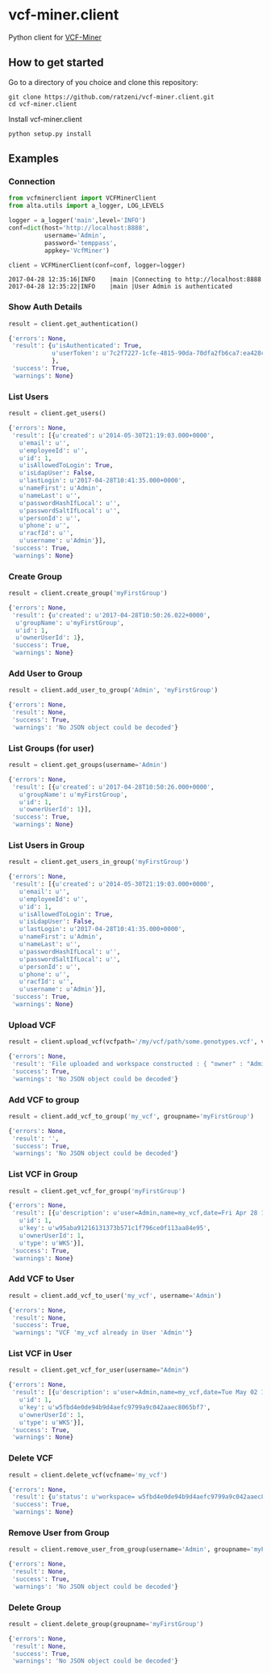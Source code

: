 # vcf-miner.client
Python client for [VCF-Miner](https://github.com/Steven-N-Hart/vcf-miner) 

## How to get started
Go to a directory of you choice and clone this repository:
```
git clone https://github.com/ratzeni/vcf-miner.client.git
cd vcf-miner.client
```

Install vcf-miner.client
```
python setup.py install
```

## Examples
### Connection
```python
from vcfminerclient import VCFMinerClient
from alta.utils import a_logger, LOG_LEVELS

logger = a_logger('main',level='INFO')
conf=dict(host='http://localhost:8888',
          username='Admin',
          password='temppass',
          appkey='VcfMiner')

client = VCFMinerClient(conf=conf, logger=logger)
```
```text
2017-04-28 12:35:16|INFO    |main |Connecting to http://localhost:8888 
2017-04-28 12:35:22|INFO    |main |User Admin is authenticated
```
### Show Auth Details
```python
result = client.get_authentication()
```
```python
{'errors': None,
 'result': {u'isAuthenticated': True,
            u'userToken': u'7c2f7227-1cfe-4815-90da-70dfa2fb6ca7:ea428c44-2f3d-4e07-9d68-b5ddadeef538'
            },
 'success': True,
 'warnings': None}
```
### List Users
```python
result = client.get_users()
```
```python
{'errors': None,
 'result': [{u'created': u'2014-05-30T21:19:03.000+0000',
   u'email': u'',
   u'employeeId': u'',
   u'id': 1,
   u'isAllowedToLogin': True,
   u'isLdapUser': False,
   u'lastLogin': u'2017-04-28T10:41:35.000+0000',
   u'nameFirst': u'Admin',
   u'nameLast': u'',
   u'passwordHashIfLocal': u'',
   u'passwordSaltIfLocal': u'',
   u'personId': u'',
   u'phone': u'',
   u'racfId': u'',
   u'username': u'Admin'}],
 'success': True,
 'warnings': None}
```
### Create Group
```python
result = client.create_group('myFirstGroup')
```
```python
{'errors': None,
 'result': {u'created': u'2017-04-28T10:50:26.022+0000',
  u'groupName': u'myFirstGroup',
  u'id': 1,
  u'ownerUserId': 1},
 'success': True,
 'warnings': None}
```
### Add User to Group
```python
result = client.add_user_to_group('Admin', 'myFirstGroup')
```
```python
{'errors': None,
 'result': None,
 'success': True,
 'warnings': 'No JSON object could be decoded'}
```
### List Groups (for user)
```python
result = client.get_groups(username='Admin')
```
```python
{'errors': None,
 'result': [{u'created': u'2017-04-28T10:50:26.000+0000',
   u'groupName': u'myFirstGroup',
   u'id': 1,
   u'ownerUserId': 1}],
 'success': True,
 'warnings': None}
```
### List Users in Group 
```python
result = client.get_users_in_group('myFirstGroup')
```
```python
{'errors': None,
 'result': [{u'created': u'2014-05-30T21:19:03.000+0000',
   u'email': u'',
   u'employeeId': u'',
   u'id': 1,
   u'isAllowedToLogin': True,
   u'isLdapUser': False,
   u'lastLogin': u'2017-04-28T10:41:35.000+0000',
   u'nameFirst': u'Admin',
   u'nameLast': u'',
   u'passwordHashIfLocal': u'',
   u'passwordSaltIfLocal': u'',
   u'personId': u'',
   u'phone': u'',
   u'racfId': u'',
   u'username': u'Admin'}],
 'success': True,
 'warnings': None}
```
### Upload VCF
```python
result = client.upload_vcf(vcfpath='/my/vcf/path/some.genotypes.vcf', vcfname='my_vcf')
```
```python
{'errors': None,
 'result': 'File uploaded and workspace constructed : { "owner" : "Admin" , "alias" : "my_vcf" , "ready" : 1 , "_id" :  { "$oid" : "59033ffbe4b0d97b915db706"} , "key" : "w95aba91216131373b571c1f796ce0f113aa84e95"}',
 'success': True,
 'warnings': 'No JSON object could be decoded'}
```
### Add VCF to group
```python
result = client.add_vcf_to_group('my_vcf', groupname='myFirstGroup')
```
```python
{'errors': None,
 'result': '',
 'success': True,
 'warnings': 'No JSON object could be decoded'}
```
### List VCF in Group
```python
result = client.get_vcf_for_group('myFirstGroup')
```
```python
{'errors': None,
 'result': [{u'description': u'user=Admin,name=my_vcf,date=Fri Apr 28 13:13:31 UTC 2017',
   u'id': 1,
   u'key': u'w95aba91216131373b571c1f796ce0f113aa84e95',
   u'ownerUserId': 1,
   u'type': u'WKS'}],
 'success': True,
 'warnings': None}
```
### Add VCF to User
```python
result = client.add_vcf_to_user('my_vcf', username='Admin')
```
```python
{'errors': None,
 'result': None,
 'success': True,
 'warnings': "VCF 'my_vcf already in User 'Admin'"}
```
### List VCF in User
```python
result = client.get_vcf_for_user(username="Admin")
```
```python
{'errors': None,
 'result': [{u'description': u'user=Admin,name=my_vcf,date=Tue May 02 10:32:53 UTC 2017',
   u'id': 1,
   u'key': u'w5fbd4e0de94b9d4aefc9799a9c042aaec8065bf7',
   u'ownerUserId': 1,
   u'type': u'WKS'}],
 'success': True,
 'warnings': None}
```
### Delete VCF
```python
result = client.delete_vcf(vcfname='my_vcf')
```
```python
{'errors': None,
 'result': {u'status': u'workspace= w5fbd4e0de94b9d4aefc9799a9c042aaec8065bf7 deleted'},
 'success': True,
 'warnings': None}
```
### Remove User from Group
```python
result = client.remove_user_from_group(username='Admin', groupname='myFirstGroup')
```
```python
{'errors': None,
 'result': None,
 'success': True,
 'warnings': 'No JSON object could be decoded'}
```
### Delete Group
```python
result = client.delete_group(groupname='myFirstGroup')
```
```python
{'errors': None,
 'result': None,
 'success': True,
 'warnings': 'No JSON object could be decoded'}
```
